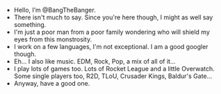 - Hello, I’m @BangTheBanger.
- There isn't much to say. Since you're here though, I might as well say something.
- I'm just a poor man from a poor family wondering who will shield my eyes from this monstrosity.
- I work on a few languages, I'm not exceptional. I am a good googler though.
- Eh... I also like music. EDM, Rock, Pop, a mix of all of it...
- I play lots of games too. Lots of Rocket League and a little Overwatch. Some single players too, R2D, TLoU, Crusader Kings, Baldur's Gate...
- Anyway, have a good one.
